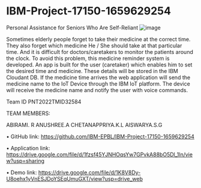 # IBM-Project-17150-1659629254

Personal Assistance for Seniors Who Are Self-Reliant
![image](https://user-images.githubusercontent.com/92967591/202867817-75dea075-a45d-4a43-8cde-0b3e3c5bf017.png)

Sometimes elderly people forget to take their medicine at the correct time. They also forget which medicine He / She should take at that particular time. And it is difficult for doctors/caretakers to monitor the patients around the clock. To avoid this problem, this medicine reminder system is developed. An app is built for the user (caretaker) which enables him to set the desired time and medicine. These details will be stored in the IBM Cloudant DB. If the medicine time arrives the web application will send the medicine name to the IoT Device through the IBM IoT platform. The device will receive the medicine name and notify the user with voice commands.

Team ID		PNT2022TMID32584

TEAM MEMBERS:
    
ABIRAMI. R 
ANUSHREE.A 
CHETANAPPRIYA.K.L 
AISWARYA.S.G 


•	GitHub link: 
https://github.com/IBM-EPBL/IBM-Project-17150-1659629254

•	Application link:
https://drive.google.com/file/d/1fzsf45YJNHOqsYw7GPvkA88bO5Dl_1ln/view?usp=sharing

•	Demo link:
https://drive.google.com/file/d/1K8V8Dy-U8oehx1yVnESJDoYSEqUmuGXT/view?usp=drive_web
